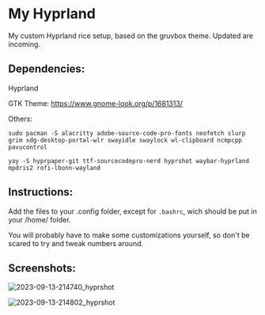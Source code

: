 # My Hyprland

My custom Hyprland rice setup, based on the gruvbox theme. Updated are incoming.
## Dependencies:
Hyprland

GTK Theme: https://www.gnome-look.org/p/1681313/


Others:

`sudo pacman -S alacritty adobe-source-code-pro-fonts neofetch slurp grim xdg-desktop-portal-wlr swayidle swaylock wl-clipboard ncmpcpp pavucontrol`

`yay -S hyprpaper-git ttf-sourcecodepro-nerd hyprshot waybar-hyprland mpdris2 rofi-lbonn-wayland`


## Instructions:
Add the files to your .config folder, except for `.bashrc`, wich should be put in your /home/ folder.

You will probably have to make some customizations yourself, so don't be scared to try and tweak numbers around.

## Screenshots: 

![2023-09-13-214740_hyprshot](https://github.com/magveta/MyHyprland/assets/127806458/dc29f943-e07b-49b3-a6e9-590fdcd84f1c)


![2023-09-13-214802_hyprshot](https://github.com/magveta/MyHyprland/assets/127806458/053cf23e-ee3d-4301-bf03-f9f325c05308)
